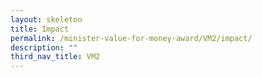 ```yaml
---
layout: skeleton
title: Impact
permalink: /minister-value-for-money-award/VM2/impact/
description: ""
third_nav_title: VM2
---
```

